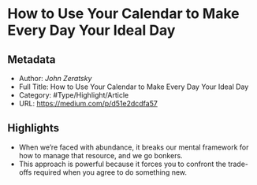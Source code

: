 # How to Use Your Calendar to Make Every Day Your Ideal Day

## Metadata

* Author: *John Zeratsky*
* Full Title: How to Use Your Calendar to Make Every Day Your Ideal Day
* Category: #Type/Highlight/Article
* URL: https://medium.com/p/d51e2dcdfa57

## Highlights

* When we’re faced with abundance, it breaks our mental framework for how to manage that resource, and we go bonkers.
* This approach is powerful because it forces you to confront the trade-offs required when you agree to do something new.

